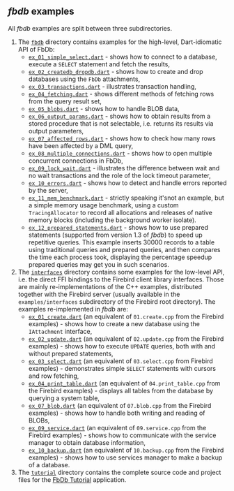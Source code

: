 ## *fbdb* examples

All *fbdb* examples are split between three subdirectories.

1. The [`fbdb`](https://github.com/hipercompl/fbdb/tree/main/example/fbdb) directory contains examples for the high-level, Dart-idiomatic API of FbDb:
    - [`ex_01_simple_select.dart`](https://github.com/hipercompl/fbdb/blob/main/example/fbdb/ex_01_simple_select.dart) - shows how to connect to a database, execute a `SELECT` statement and fetch the results,
    - [`ex_02_createdb_dropdb.dart`](https://github.com/hipercompl/fbdb/blob/main/example/fbdb/ex_02_createdb_dropdb.dart) - shows how to create and drop databases using the `FbDb` attachments,
    - [`ex_03_transactions.dart`](https://github.com/hipercompl/fbdb/blob/main/example/fbdb/ex_03_transactions.dart) - illustrates transaction handling,
    - [`ex_04_fetching.dart`](https://github.com/hipercompl/fbdb/blob/main/example/fbdb/ex_04_fetching.dart) - shows different methods of fetching rows from the query result set,
    - [`ex_05_blobs.dart`](https://github.com/hipercompl/fbdb/blob/main/example/fbdb/ex_05_blobs.dart) - shows how to handle BLOB data,
    - [`ex_06_output_params.dart`](https://github.com/hipercompl/fbdb/blob/main/example/fbdb/ex_06_output_params.dart) - shows how to obtain results from a stored procedure that is not selectable, i.e. returns its results via output parameters,
    - [`ex_07_affected_rows.dart`](https://github.com/hipercompl/fbdb/blob/main/example/fbdb/ex_07_affected_rows.dart) - shows how to check how many rows have been affected by a DML query,
    - [`ex_08_multiple_connections.dart`](https://github.com/hipercompl/fbdb/blob/main/example/fbdb/ex_08_multiple_connections.dart) - shows how to open multiple concurrent connections in FbDb,
    - [`ex_09_lock_wait.dart`](https://github.com/hipercompl/fbdb/blob/main/example/fbdb/ex_09_lock_wait.dart) - illustrates the difference between wait and no wait transactions and the role of the lock timeout parameter,
    - [`ex_10_errors.dart`](https://github.com/hipercompl/fbdb/blob/main/example/fbdb/ex_10_errors.dart) - shows how to detect and handle errors reported by the server,
    - [`ex_11_mem_benchmark.dart`](https://github.com/hipercompl/fbdb/blob/main/example/fbdb/ex_11_mem_benchmark.dart) - strictly speaking it'snot an example, but a simple memory usage benchmark, using a custom `TracingAllocator` to record all allocations and releases of native memory blocks (including the background worker isolate).
    - [`ex_12_prepared_statements.dart`](https://github.com/hipercompl/fbdb/blob/main/example/fbdb/ex_12_prepared_statements.dart) - shows how to use prepared statements (supported from version 1.3 of *fbdb*) to speed up repetitive queries. This example inserts 30000 records to a table using traditional queries and prepared queries, and then compares the time each process took, displaying the percentage speedup prepared queries may get you in such scenarios.
2. The [`interfaces`](https://github.com/hipercompl/fbdb/tree/main/example/interfaces) directory contains some examples for the low-level API, i.e. the direct FFI bindings to the Firebird client library interfaces. Those are mainly re-implementations of the C++ examples, distributed together with the Firebird server (usually available in the `examples/interfaces` subdirectory of the Firebird root directory). The examples re-implemented in *fbdb* are:
    - [`ex_01_create.dart`](https://github.com/hipercompl/fbdb/blob/main/example/interfaces/ex_01_create.dart) (an equivalent of `01.create.cpp` from the Firebird examples) - shows how to create a new database using the `IAttachment` interface,
    - [`ex_02_update.dart`](https://github.com/hipercompl/fbdb/blob/main/example/interfaces/ex_02_update.dart) (an equivalent of `02.update.cpp` from the Firebird examples) - shows how to execute `UPDATE` queries, both with and without prepared statements,
    - [`ex_03_select.dart`](https://github.com/hipercompl/fbdb/blob/main/example/interfaces/ex_03_select.dart) (an equivalent of `03.select.cpp` from Firebird examples) - demonstrates simple `SELECT` statements with cursors and row fetching,
    - [`ex_04_print_table.dart`](https://github.com/hipercompl/fbdb/blob/main/example/interfaces/ex_04_print_table.dart) (an equivalent of `04.print_table.cpp` from the Firebird examples) - displays all tables from the database by querying a system table,
    - [`ex_07_blob.dart`](https://github.com/hipercompl/fbdb/blob/main/example/interfaces/ex_07_blob.dart) (an equivalent of `07.blob.cpp` from the Firebird examples) - shows how to handle both writing and reading of BLOBs,
    - [`ex_09_service.dart`](https://github.com/hipercompl/fbdb/blob/main/example/interfaces/ex_09_service.dart) (an equivalent of `09.service.cpp` from the Firebird examples) - shows how to communicate with the service manager to obtain database information,
    - [`ex_10_backup.dart`](https://github.com/hipercompl/fbdb/blob/main/example/interfaces/ex_10_backup.dart) (an equivalent of `10.backup.cpp` from the Firebird examples) - shows how to use services manager to make a backup of a database.
3. The [`tutorial`](https://github.com/hipercompl/fbdb/tree/main/example/tutorial) directory contains the complete source code and project files for the [FbDb Tutorial](https://github.com/hipercompl/fbdb/blob/main/doc/fbdb_tutorial.md) application.
